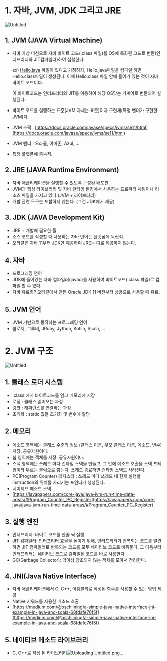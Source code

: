 # 1. 자바, JVM, JDK 그리고 JRE

![Untitled](https://user-images.githubusercontent.com/38093478/116171701-3abcd280-a744-11eb-8a3f-ccc1037a9d49.png)

## 1. **JVM (JAVA Virtual Machine)**

- 자바 가상 머신으로 자바 바이트 코드(.class 파일)를 OS에 특화된 코드로 변환(인터프리터와 JIT컴파일러)하여 실행한다.

    ex) [Hello.java](http://hello.java) 파일이 있다고 가정하자, Hello.java파일을 컴파일 하면 Hello.class파일이 생성된다. 이때 Hello.class 파일 안에 들어가 있는 것이 자바 바이트 코드이다.

    이 바이트코드는 인터프리터와 JIT를 이용하여 해당 OS맞는 기계어로 변환되어 실행된다.

- 바이트 코드를 실행하는 표준(JVM 자체는 표준)이자 구현체(특정 밴더가 구현한 JVM)다.
- JVM 스팩 : [https://docs.oracle.com/javase/specs/jvms/se11/html](https://docs.oracle.com/javase/specs/jvms/se11/html)
- JVM 밴더 : 오라클, 아마존, Azul, ...
- 특정 플랫폼에 종속적.

## 2. **JRE (JAVA Runtime Environment)**

- 자바 애플리케이션을 실행할 수 있도록 구성된 배포판.
- JVM과 핵심 라이브러리 및 자바 런타임 환경에서 사용하는 프로퍼티 세팅이나 리소스 파일을 가지고 있다.(JVM + 라이브러리)
- 개발 관련 도구는 포함하지 않는다. (그건 JDK에서 제공)

## 3. JDK (JAVA Development Kit)

- JRE + 개발에 필요한 툴
- 소스 코드를 작성할 때 사용하는 자바 언어는 플랫폼에 독립적.
- 오라클은 자바 11부터 JDK만 제공하며 JRE는 따로 제공하지 않는다.

## 4. 자바

- 프로그래밍 언어
- JDK에 들어있는 자바 컴파일러(javac)를 사용하여 바이트코드(.class 파일)로 컴파일 할 수 있다.
- 자바 유료화? 오라클에서 만든 Oracle JDK 11 버전부터 상용으로 사용할 때 유료.

## 5. JVM 언어

- JVM 기반으로 동작하는 프로그래밍 언어
- 클로저, 그루비, JRuby, Jython, Kotlin, Scala, ...


# 2. JVM 구조

![Untitled](https://user-images.githubusercontent.com/38093478/116171806-735cac00-a744-11eb-9cd5-7f974a90c6c7.png)

## 1. 클래스 로더 시스템

- .class 에서 바이트코드를 읽고 메모리에 저장
- 로딩 : 클래스 읽어오는 과정
- 링크 : 래퍼런스를 연결하는 과정
- 초기화 : static 값들 초기화 및 변수에 할당

## 2. 메모리

- 메소드 영역에는 클래스 수준의 정보 (클래스 이름, 부모 클래스 이름, 메소드, 변수) 저장. 공유자원이다.
- 힙 영역에는 객체를 저장. 공유자원이다.
- 스택 영역에는 쓰레드 마다 런타임 스택을 만들고, 그 안에 메소드 호출을 스택 프레임이라 부르는 블럭으로 쌓는다. 쓰레드 종료하면 런타임 스택도 사라진다.
- PC(Program Counter) 레지스터 : 쓰레드 마다 쓰레드 내 현재 실행할 instruction의 위치를 가리키는 포인터가 생성된다.
- 네이티브 메소드 스택
- [https://javapapers.com/core-java/java-jvm-run-time-data-areas/#Program_Counter_PC_Register](https://javapapers.com/core-java/java-jvm-run-time-data-areas/#Program_Counter_PC_Register)

## 3. 실행 엔진

- 인터프리터: 바이트 코드를 한줄 씩 실행.
- JIT 컴파일러: 인터프리터 효율을 높이기 위해, 인터프리터가 반복되는 코드를 발견하면 JIT 컴파일러로 반복되는 코드를 모두 네이티브 코드로 바꿔둔다. 그 다음부터 인터프리터는 네이티브 코드로 컴파일된 코드를 바로 사용한다.
- GC(Garbage Collector): 더이상 참조되지 않는 객체를 모아서 정리한다.

## 4. JNI(Java Native Interface)

- 자바 애플리케이션에서 C, C++, 어셈블리로 작성된 함수를 사용할 수 있는 방법 제공
- Native 키워드를 사용한 메소드 호출
- [https://medium.com/@bschlining/a-simple-java-native-interface-jni-example-in-java-and-scala-68fdafe76f5f](https://medium.com/@bschlining/a-simple-java-native-interface-jni-example-in-java-and-scala-68fdafe76f5f)

## 5. 네이티브 메소드 라이브러리

- C, C++로 작성 된 라이브러리![Uploading Untitled.png…]()

